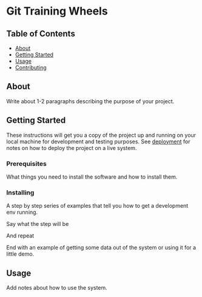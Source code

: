 # Git Training Wheels

## Table of Contents

+ [About](#about)
+ [Getting Started](#getting_started)
+ [Usage](#usage)
+ [Contributing](./CONTRIBUTING.md)

## About <a name = "about"></a>

Write about 1-2 paragraphs describing the purpose of your project.

## Getting Started <a name = "getting_started"></a>

These instructions will get you a copy of the project up and running on your local machine for development and testing purposes. See [deployment](#deployment) for notes on how to deploy the project on a live system.

### Prerequisites

What things you need to install the software and how to install them.

### Installing

A step by step series of examples that tell you how to get a development env running.

Say what the step will be

And repeat

End with an example of getting some data out of the system or using it for a little demo.

## Usage <a name = "usage"></a>

Add notes about how to use the system.
